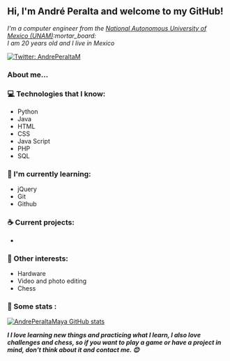 <h2> Hi, I'm André Peralta and welcome to my GitHub!</h2>
<p><em>I'm a computer engineer from the <a href="https://www.unam.mx/"> National Autonomous University of Mexico (UNAM)</a>:mortar_board:
<br> I am 20 years old and I live in Mexico </p></em>

[![Twitter: AndrePeraltaM](https://img.shields.io/twitter/follow/AndrePeraltaM?style=social)](https://twitter.com/AndrePeraltaM)

### About me...  

### :computer: Technologies that I know:
- Python
- Java
- HTML
- CSS
- Java Script 
- PHP
- SQL


### :closed_book: I'm currently learning:
- jQuery
- Git
- Github

### :coffee: Current projects:
-


### :tada: Other interests:
- Hardware
- Video and photo editing
- Chess

### :floppy_disk: Some stats :
[![AndrePeraltaMaya GitHub stats](https://github-readme-stats.vercel.app/api?username=AndrePeraltaMaya)](https://github.com/AndrePeraltaMaya/github-readme-stats)

<em><b>I I love learning new things and practicing what I learn, I also love challenges and chess, so if you want to play a game or have a project in mind, don't think about it and contact me. :blush: </b></em>


